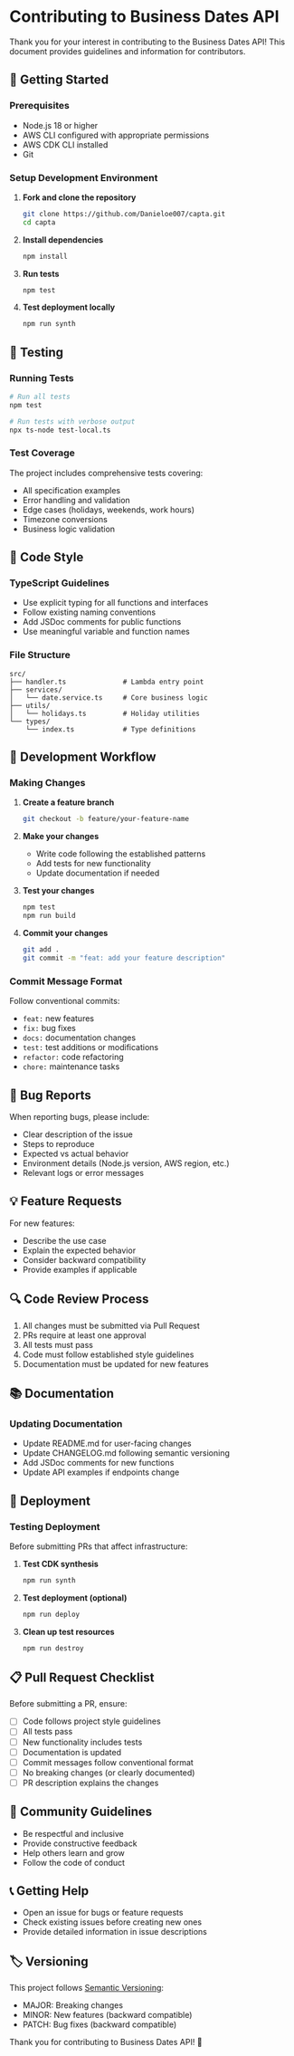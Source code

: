 # Contributing to Business Dates API

Thank you for your interest in contributing to the Business Dates API! This document provides guidelines and information for contributors.

## 🚀 Getting Started

### Prerequisites
- Node.js 18 or higher
- AWS CLI configured with appropriate permissions
- AWS CDK CLI installed
- Git

### Setup Development Environment

1. **Fork and clone the repository**
   ```bash
   git clone https://github.com/Danieloe007/capta.git
   cd capta
   ```

2. **Install dependencies**
   ```bash
   npm install
   ```

3. **Run tests**
   ```bash
   npm test
   ```

4. **Test deployment locally**
   ```bash
   npm run synth
   ```

## 🧪 Testing

### Running Tests
```bash
# Run all tests
npm test

# Run tests with verbose output
npx ts-node test-local.ts
```

### Test Coverage
The project includes comprehensive tests covering:
- All specification examples
- Error handling and validation
- Edge cases (holidays, weekends, work hours)
- Timezone conversions
- Business logic validation

## 📝 Code Style

### TypeScript Guidelines
- Use explicit typing for all functions and interfaces
- Follow existing naming conventions
- Add JSDoc comments for public functions
- Use meaningful variable and function names

### File Structure
```
src/
├── handler.ts              # Lambda entry point
├── services/
│   └── date.service.ts     # Core business logic
├── utils/
│   └── holidays.ts         # Holiday utilities
└── types/
    └── index.ts            # Type definitions
```

## 🔄 Development Workflow

### Making Changes

1. **Create a feature branch**
   ```bash
   git checkout -b feature/your-feature-name
   ```

2. **Make your changes**
   - Write code following the established patterns
   - Add tests for new functionality
   - Update documentation if needed

3. **Test your changes**
   ```bash
   npm test
   npm run build
   ```

4. **Commit your changes**
   ```bash
   git add .
   git commit -m "feat: add your feature description"
   ```

### Commit Message Format
Follow conventional commits:
- `feat:` new features
- `fix:` bug fixes
- `docs:` documentation changes
- `test:` test additions or modifications
- `refactor:` code refactoring
- `chore:` maintenance tasks

## 🐛 Bug Reports

When reporting bugs, please include:
- Clear description of the issue
- Steps to reproduce
- Expected vs actual behavior
- Environment details (Node.js version, AWS region, etc.)
- Relevant logs or error messages

## 💡 Feature Requests

For new features:
- Describe the use case
- Explain the expected behavior
- Consider backward compatibility
- Provide examples if applicable

## 🔍 Code Review Process

1. All changes must be submitted via Pull Request
2. PRs require at least one approval
3. All tests must pass
4. Code must follow established style guidelines
5. Documentation must be updated for new features

## 📚 Documentation

### Updating Documentation
- Update README.md for user-facing changes
- Update CHANGELOG.md following semantic versioning
- Add JSDoc comments for new functions
- Update API examples if endpoints change

## 🚀 Deployment

### Testing Deployment
Before submitting PRs that affect infrastructure:

1. **Test CDK synthesis**
   ```bash
   npm run synth
   ```

2. **Test deployment (optional)**
   ```bash
   npm run deploy
   ```

3. **Clean up test resources**
   ```bash
   npm run destroy
   ```

## 📋 Pull Request Checklist

Before submitting a PR, ensure:
- [ ] Code follows project style guidelines
- [ ] All tests pass
- [ ] New functionality includes tests
- [ ] Documentation is updated
- [ ] Commit messages follow conventional format
- [ ] No breaking changes (or clearly documented)
- [ ] PR description explains the changes

## 🤝 Community Guidelines

- Be respectful and inclusive
- Provide constructive feedback
- Help others learn and grow
- Follow the code of conduct

## 📞 Getting Help

- Open an issue for bugs or feature requests
- Check existing issues before creating new ones
- Provide detailed information in issue descriptions

## 🏷️ Versioning

This project follows [Semantic Versioning](https://semver.org/):
- MAJOR: Breaking changes
- MINOR: New features (backward compatible)
- PATCH: Bug fixes (backward compatible)

Thank you for contributing to Business Dates API! 🎉